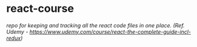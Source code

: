 # react-course
###### repo for keeping and tracking all the react code files in one place. (Ref. Udemy - https://www.udemy.com/course/react-the-complete-guide-incl-redux) 